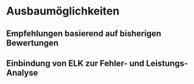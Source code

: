 # Ausbaumöglichkeiten

## Empfehlungen basierend auf bisherigen Bewertungen
## Einbindung von ELK zur Fehler- und Leistungs-Analyse

